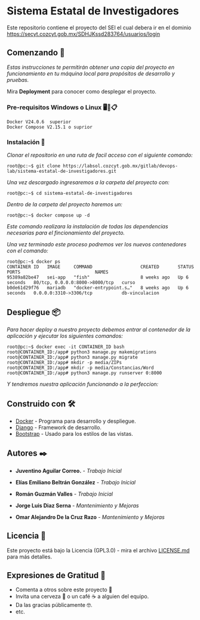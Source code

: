 # Sistema Estatal de Investigadores

Este repositorio contiene el proyecto del SEI el cual debera ir en el dominio https://secyt.cozcyt.gob.mx/SDHJKssd283764/usuarios/login

## Comenzando 🚀

_Estas instrucciones te permitirán obtener una copia del proyecto en funcionamiento en tu máquina local para propósitos de desarrollo y pruebas._

Mira **Deployment** para conocer como desplegar el proyecto.


### Pre-requisitos Windows o Linux 🖥🐧️📋

```
Docker V24.0.6  superior
Docker Compose V2.15.1 o suprior
```

### Instalación 🔧

_Clonar el repositorio en una ruta de facil acceso con el siguiente comando:_

```console
root@pc:~$ git clone https://labsol.cozcyt.gob.mx/gitlab/devops-lab/sistema-estatal-de-investigadores.git
```

_Una vez descargado ingresaremos a la carpeta del proyecto con:_

```console
root@pc:~$ cd sistema-estatal-de-investigadores
```

_Dentro de la carpeta del proyecto haremos un:_

```console
root@pc:~$ docker compose up -d
```

_Este comando realizara la instalación de todas las dependencias necesarias para el fincionamiento del proyecto._

_Una vez terminado este proceso podremos ver los nuevos contenedores con el comando:_
```console
root@pc:~$ docker ps
CONTAINER ID   IMAGE     COMMAND                  CREATED       STATUS         PORTS                            NAMES
95389a82be47   sei-app   "fish"                   8 weeks ago   Up 6 seconds   80/tcp, 0.0.0.0:8000->8000/tcp   curso
b0de61d29f76   mariadb   "docker-entrypoint.s…"   8 weeks ago   Up 6 seconds   0.0.0.0:3310->3306/tcp           db-vinculacion
```


## Despliegue 📦

_Para hacer deploy a nuestro proyecto debemos entrar al contenedor de la aplicación y ejecutar los siguientes comandos:_
```console
root@pc:~$ docker exec -it CONTAINER_ID bash
root@CONTAINER_ID:/app# python3 manage.py makemigrations
root@CONTAINER_ID:/app# python3 manage.py migrate
root@CONTAINER_ID:/app# mkdir -p media/ZIPs
root@CONTAINER_ID:/app# mkdir -p media/Constancias/Word
root@CONTAINER_ID:/app# python3 manage.py runserver 0:8000
```
_Y tendremos nuestra aplicación funcionando a la perfeccion:_

## Construido con 🛠

* [Docker](https://www.docker.com/) - Programa para desarrollo y despliegue.
* [Django](https://www.djangoproject.com/) - Framework de desarrollo.
* [Bootstrap](https://getbootstrap.com/docs/5.0/getting-started/introduction/) - Usado para los estilos de las vistas.

## Autores ✒️

* **Juventino Aguilar Correo.** - *Trabajo Inicial*
* **Elías Emiliano Beltrán González** - *Trabajo Inicial*
* **Román Guzmán Valles** - *Trabajo Inicial*

* **Jorge Luis Diaz Serna** - *Mantenimiento y Mejoras*
* **Omar Alejandro De la Cruz Razo** - *Mantenimiento y Mejoras*

## Licencia 📄

Este proyecto está bajo la Licencia (GPL3.0) - mira el archivo [LICENSE.md](https://labsol.cozcyt.gob.mx/gitlab/devops-lab/sistema-estatal-de-investigadores/-/blob/main/LICENSE) para más detalles.

## Expresiones de Gratitud 🎁

* Comenta a otros sobre este proyecto 📢
* Invita una cerveza 🍺 o un café ☕ a alguien del equipo. 
* Da las gracias públicamente 🤓.
* etc.
